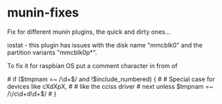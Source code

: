 # munin-fixes
Fix for different munin plugins, the quick and dirty ones...

iostat - this plugin has issues with the disk name "mmcblk0" and the partition variants "mmcblk0p*".

To fix it for raspbian OS put a comment character in from of

<p>
 # if ($tmpnam =~ /\d+$/ and !$include_numbered) {
 #     # Special case for devices like cXdXpX,
 #     # like the cciss driver
 #     next unless $tmpnam =~ /\/c\d+d\d+$/
 # }
</p>
